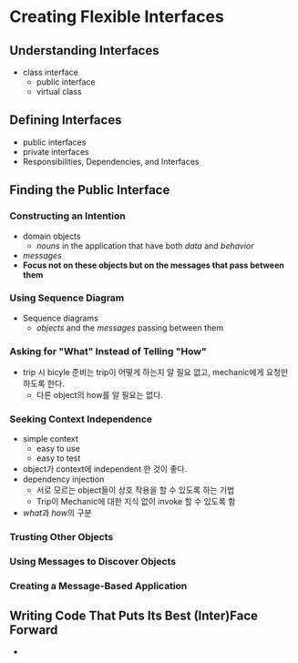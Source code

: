 # Creating Flexible Interfaces

## Understanding Interfaces
* class interface
  - public interface
  - virtual class

## Defining Interfaces
* public interfaces
* private interfaces
* Responsibilities, Dependencies, and Interfaces

## Finding the Public Interface
### Constructing an Intention
* domain objects
  - *nouns* in the application that have both *data* and *behavior*
* *messages*
* **Focus not on these objects but on the messages that pass between them**
### Using Sequence Diagram
* Sequence diagrams
  - *objects* and the *messages* passing between them
### Asking for "What" Instead of Telling "How"
* trip 시 bicyle 준비는 trip이 어떻게 하는지 알 필요 없고, mechanic에게 요청만 하도록 한다.
  - 다른 object의 how를 알 필요는 없다.
### Seeking Context Independence
* simple context
  - easy to use
  - easy to test
* object가 context에 independent 한 것이 좋다.
* dependency injection
  - 서로 모르는 object들이 상호 작용을 할 수 있도록 하는 기법
  - Trip이 Mechanic에 대한 지식 없이 invoke 할 수 있도록 함
* *what*과 *how*의 구분
### Trusting Other Objects

### Using Messages to Discover Objects

### Creating a Message-Based Application

## Writing Code That Puts Its Best (Inter)Face Forward
*
